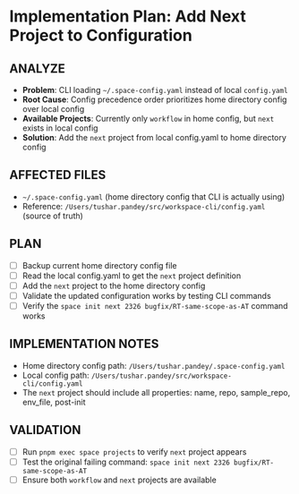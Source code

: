 # Implementation Plan: Add Next Project to Configuration

## ANALYZE

- **Problem**: CLI loading `~/.space-config.yaml` instead of local `config.yaml`
- **Root Cause**: Config precedence order prioritizes home directory config over local config
- **Available Projects**: Currently only `workflow` in home config, but `next` exists in local config
- **Solution**: Add the `next` project from local config.yaml to home directory config

## AFFECTED FILES

- `~/.space-config.yaml` (home directory config that CLI is actually using)
- Reference: `/Users/tushar.pandey/src/workspace-cli/config.yaml` (source of truth)

## PLAN

- [ ] Backup current home directory config file
- [ ] Read the local config.yaml to get the `next` project definition
- [ ] Add the `next` project to the home directory config
- [ ] Validate the updated configuration works by testing CLI commands
- [ ] Verify the `space init next 2326 bugfix/RT-same-scope-as-AT` command works

## IMPLEMENTATION NOTES

- Home directory config path: `/Users/tushar.pandey/.space-config.yaml`
- Local config path: `/Users/tushar.pandey/src/workspace-cli/config.yaml`
- The `next` project should include all properties: name, repo, sample_repo, env_file, post-init

## VALIDATION

- [ ] Run `pnpm exec space projects` to verify `next` project appears
- [ ] Test the original failing command: `space init next 2326 bugfix/RT-same-scope-as-AT`
- [ ] Ensure both `workflow` and `next` projects are available
